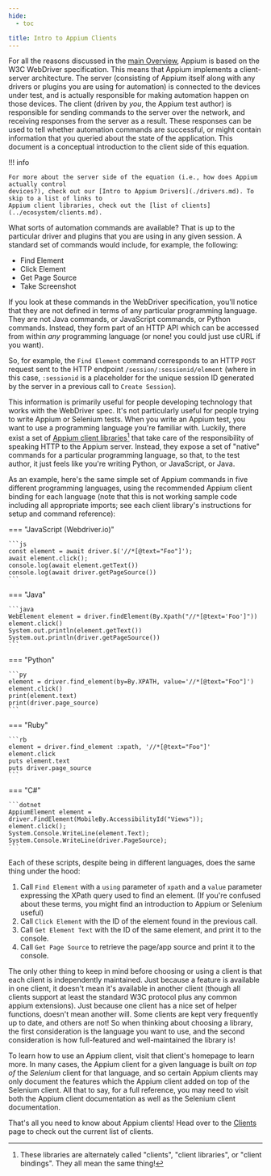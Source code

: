```yaml
---
hide:
  - toc

title: Intro to Appium Clients
---
```


For all the reasons discussed in the [main Overview](./appium.md), Appium is based on the W3C
WebDriver specification. This means that
Appium implements a client-server architecture. The server (consisting of Appium itself along with
any drivers or plugins you are using for automation) is connected to the devices under test, and
is actually responsible for making automation happen on those devices. The client (driven by _you_,
the Appium test author) is responsible for sending commands to the server over the network, and
receiving responses from the server as a result. These responses can be used to tell whether
automation commands are successful, or might contain information that you queried about the state
of the application. This document is a conceptual introduction to the client side of this equation.

!!! info

```
For more about the server side of the equation (i.e., how does Appium actually control
devices?), check out our [Intro to Appium Drivers](./drivers.md). To skip to a list of links to
Appium client libraries, check out the [list of clients](../ecosystem/clients.md).
```

What sorts of automation commands are available? That is up to the particular driver and plugins
that you are using in any given session. A standard set of commands would include, for example, the
following:

- Find Element
- Click Element
- Get Page Source
- Take Screenshot

If you look at these commands in the WebDriver specification, you'll notice that they are not
defined in terms of any particular programming language. They are not Java commands, or JavaScript
commands, or Python commands. Instead, they form part of an HTTP API which can be accessed from
within _any_ programming language (or none! you could just use cURL if you want).

So, for example, the `Find Element` command corresponds to an HTTP `POST` request sent to the HTTP
endpoint `/session/:sessionid/element` (where in this case, `:sessionid` is a placeholder for the
unique session ID generated by the server in a previous call to `Create Session`).

This information is primarily useful for people developing technology that works with the WebDriver
spec. It's not particularly useful for people trying to write Appium or Selenium tests. When you
write an Appium test, you want to use a programming language you're familiar with. Luckily, there
exist a set of [Appium client libraries](../ecosystem/clients.md)[^1] that take care of the
responsibility of speaking HTTP to the Appium server. Instead, they expose a set of "native"
commands for a particular programming language, so that, to the test author, it just feels like
you're writing Python, or JavaScript, or Java.

As an example, here's the same simple set of Appium commands in five different programming
languages, using the recommended Appium client binding for each language (note that this is not
working sample code including all appropriate imports; see each client library's instructions for
setup and command reference):

\=== "JavaScript (Webdriver.io)"

````
```js
const element = await driver.$('//*[@text="Foo"]');
await element.click();
console.log(await element.getText())
console.log(await driver.getPageSource())
```
````

\=== "Java"

````
```java
WebElement element = driver.findElement(By.Xpath("//*[@text='Foo']"))
element.click()
System.out.println(element.getText())
System.out.println(driver.getPageSource())
```
````

\=== "Python"

````
```py
element = driver.find_element(by=By.XPATH, value='//*[@text="Foo"]')
element.click()
print(element.text)
print(driver.page_source)
```
````

\=== "Ruby"

````
```rb
element = driver.find_element :xpath, '//*[@text="Foo"]'
element.click
puts element.text
puts driver.page_source
```
````

\=== "C#"

````
```dotnet
AppiumElement element = driver.FindElement(MobileBy.AccessibilityId("Views"));   
element.click();
System.Console.WriteLine(element.Text);
System.Console.WriteLine(driver.PageSource);
```
````

Each of these scripts, despite being in different languages, does the same thing under the hood:

1. Call `Find Element` with a `using` parameter of `xpath` and a `value` parameter expressing the
  XPath query used to find an element. (If you're confused about these terms, you might find an
  introduction to Appium or Selenium useful)
2. Call `Click Element` with the ID of the element found in the previous call.
3. Call `Get Element Text` with the ID of the same element, and print it to the console.
4. Call `Get Page Source` to retrieve the page/app source and print it to the console.

The only other thing to keep in mind before choosing or using a client is that each client is
independently maintained. Just because a feature is available in one client, it doesn't mean it's
available in another client (though all clients support at least the standard W3C protocol plus any
common appium extensions). Just because one client has a nice set of helper functions, doesn't mean
another will. Some clients are kept very frequently up to date, and others are not! So when
thinking about choosing a library, the first consideration is the language you want to use, and the
second consideration is how full-featured and well-maintained the library is!

To learn how to use an Appium client, visit that client's homepage to learn more. In many cases,
the Appium client for a given language is built _on top of_ the _Selenium_ client for that
language, and so certain Appium clients may only document the features which the Appium client
added on top of the Selenium client. All that to say, for a full reference, you may need to visit
both the Appium client documentation as well as the Selenium client documentation.

That's all you need to know about Appium clients! Head over to the
[Clients](../ecosystem/clients.md) page to check out the current list of clients.

[^1]: These libraries are alternately called "clients", "client libraries", or "client bindings".
    They all mean the same thing!
